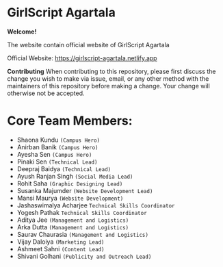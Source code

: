 # GirlScript Agartala

<b>Welcome!</b>

The website contain official website of GirlScript Agartala

Official Website: https://girlscript-agartala.netlify.app

<b>Contributing</b>
When contributing to this repository, please first discuss the change you wish to make via issue, email, or any other method with the maintainers of this repository before making a change. Your change will otherwise not be accepted.

# Core Team Members:

- Shaona Kundu            `(Campus Hero)`
- Anirban Banik           `(Campus Hero)`
- Ayesha Sen              `(Campus Hero)`
- Pinaki Sen              `(Technical Lead)`
- Deepraj Baidya          `(Technical Lead)`
- Ayush Ranjan Singh      `(Social Media Lead)`
- Rohit Saha              `(Graphic Designing Lead)`
- Susanka Majumder        `(Website Development Lead)`
- Mansi Maurya            `(Website Development)`
- Jashaswimalya Acharjee	`Technical Skills Coordinator`
- Yogesh Pathak	          `Technical Skills Coordinator`
- Aditya Jee              `(Management and Logistics)`
- Arka Dutta              `(Management and Logistics)`
- Saurav Chaurasia        `(Management and Logistics)`
- Vijay Daloiya           `(Marketing Lead)`
- Ashmeet Sahni           `(Content Lead)`
- Shivani Golhani         `(Publicity and Outreach Lead)`
